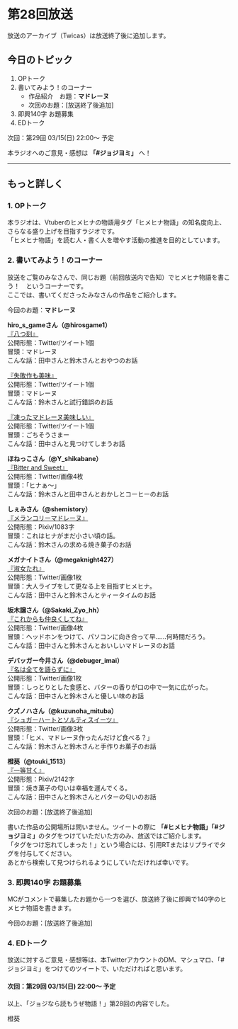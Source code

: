 # 第28回放送

放送のアーカイブ（Twicas）は放送終了後に追加します。  

## 今日のトピック
1. OPトーク
1. 書いてみよう！のコーナー
    - 作品紹介　お題：<b>マドレーヌ</b>
    - 次回のお題：<b></b>[放送終了後追加]
1. 即興140字 お題募集
1. EDトーク

次回：第29回 03/15(日) 22:00～ 予定  

本ラジオへのご意見・感想は **「#ジョジヨミ」** へ！

---

## もっと詳しく
### 1. OPトーク

本ラジオは、Vtuberのヒメヒナの物語用タグ「ヒメヒナ物語」の知名度向上、さらなる盛り上げを目指すラジオです。  
「ヒメヒナ物語」を読む人・書く人を増やす活動の推進を目的としています。  

### 2. 書いてみよう！のコーナー
放送をご覧のみなさんで、同じお題（前回放送内で告知）でヒメヒナ物語を書こう！　というコーナーです。  
ここでは、書いてくださったみなさんの作品をご紹介します。

今回のお題：<b>マドレーヌ</b>

**hiro_s_gameさん（@hirosgame1）**  
[『八つ刻』](https://twitter.com/hirosgame1/status/1234123087227936768?s=20)  
公開形態：Twitter/ツイート1個  
冒頭：マドレーヌ  
こんな話：田中さんと鈴木さんとおやつのお話  

[『失敗作も美味』](https://twitter.com/hirosgame1/status/1235158782692352001?s=20)  
公開形態：Twitter/ツイート1個  
冒頭：マドレーヌ  
こんな話：鈴木さんと試行錯誤のお話  

[『凍ったマドレーヌ美味しい』](https://twitter.com/hirosgame1/status/1235226940358791169?s=20)  
公開形態：Twitter/ツイート1個  
冒頭：ごちそうさまー  
こんな話：田中さんと見つけてしまうお話  

**ほねっこさん（@Y_shikabane）**  
[『Bitter and Sweet』](https://twitter.com/Y_shikabane/status/1235213686941216769?s=20)  
公開形態：Twitter/画像4枚  
冒頭：「ヒナぁ～」  
こんな話：鈴木さんと田中さんとおかしとコーヒーのお話  

**しぇみさん（@shemistory）**  
[『メランコリーマドレーヌ』](https://twitter.com/shemistory/status/1235634655384100870?s=20)  
公開形態：Pixiv/1083字  
冒頭：これはヒナがまだ小さい頃の話。  
こんな話：鈴木さんの求める焼き菓子のお話  

**メガナイトさん（@megaknight427）**  
[『淑女たれ』](https://twitter.com/megaknight427/status/1236475558571036672?s=20)  
公開形態：Twitter/画像1枚  
冒頭：大人ライブをして更なる上を目指すヒメヒナ。  
こんな話：田中さんと鈴木さんとティータイムのお話

**坂木譲さん（@Sakaki_Zyo_hh）**  
[『これからも仲良くしてね』](https://twitter.com/Sakaki_Zyo_hh/status/1236478868304748545?s=20)  
公開形態：Twitter/画像4枚  
冒頭：ヘッドホンをつけて、パソコンに向き合って早……何時間だろう。  
こんな話：田中さんと鈴木さんとおいしいマドレーヌのお話  

**デバッガー今井さん（@debuger_imai）**  
[『名は全てを語らずに』](https://twitter.com/debuger_imai/status/1236499844912431105?s=20)  
公開形態：Twitter/画像1枚  
冒頭：しっとりとした食感と、バターの香りが口の中で一気に広がった。  
こんな話：田中さんと鈴木さんと優しい味のお話  


**クズノハさん（@kuzunoha_mituba）**  
[『シュガーハートとソルティスイーツ』](https://twitter.com/kuzunoha_mituba/status/1236585852970479618?s=20)  
公開形態：Twitter/画像3枚  
冒頭：「ヒメ、マドレーヌ作ったんだけど食べる？」  
こんな話：鈴木さんと鈴木さんと手作りお菓子のお話  

**橙葵（@touki_1513）**  
[『一等甘く』](https://twitter.com/touki_1513/status/1236611246792687616?s=20)  
公開形態：Pixiv/2142字  
冒頭：焼き菓子の匂いは幸福を運んでくる。  
こんな話：田中さんと鈴木さんとバターの匂いのお話  

次回のお題：<b></b>[放送終了後追加]

書いた作品の公開場所は問いません。ツイートの際に <b>「#ヒメヒナ物語」「#ジョジヨミ」</b>のタグをつけていただいた方のみ、放送ではご紹介します。  
「タグをつけ忘れてしまった！」という場合には、引用RTまたはリプライでタグを付与してください。  
あとから検索して見つけられるようにしていただければ幸いです。  

### 3. 即興140字 お題募集
MCがコメントで募集したお題から一つを選び、放送終了後に即興で140字のヒメヒナ物語を書きます。

今回のお題：[放送終了後追加]

### 4. EDトーク

放送に対するご意見・感想等は、本TwitterアカウントのDM、マシュマロ、「#ジョジヨミ」をつけてのツイートで、いただければと思います。

#### 次回：第29回 03/15(日) 22:00～ 予定  

以上、「ジョジなら読もうぜ物語！」第28回の内容でした。

橙葵
